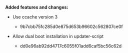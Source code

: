 **Added features and changes:**

* Use ccache version 3
    - 9b7cbb75fc285d0e875d653b96602c562807ce0f

* Allow dual boot installation in updater-script
    - dd0e96ab92dd4717c6055f01add6caf5bc56c62d
